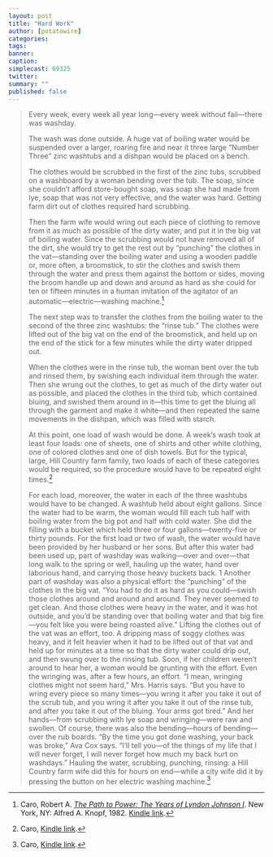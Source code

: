 ```yaml
---
layout: post
title: "Hard Work"
author: [potatowire]
categories: 
tags: 
banner: 
caption: 
simplecast: 69325
twitter: 
summary: ""
published: false
---
```


> Every week, every week all year long—every week without fail—there was washday. 
> 
> The wash was done outside. A huge vat of boiling water would be suspended over a larger, roaring fire and near it three large “Number Three” zinc washtubs and a dishpan would be placed on a bench. 
> 
> The clothes would be scrubbed in the first of the zinc tubs, scrubbed on a washboard by a woman bending over the tub. The soap, since she couldn’t afford store-bought soap, was soap she had made from lye, soap that was not very effective, and the water was hard. Getting farm dirt out of clothes required hard scrubbing. 
> 
> Then the farm wife would wring out each piece of clothing to remove from it as much as possible of the dirty water, and put it in the big vat of boiling water. Since the scrubbing would not have removed all of the dirt, she would try to get the rest out by “punching” the clothes in the vat—standing over the boiling water and using a wooden paddle or, more often, a broomstick, to stir the clothes and swish them through the water and press them against the bottom or sides, moving the broom handle up and down and around as hard as she could for ten or fifteen minutes in a human imitation of the agitator of an automatic—electric—washing machine.[^1]
> 
> The next step was to transfer the clothes from the boiling water to the second of the three zinc washtubs: the “rinse tub.” The clothes were lifted out of the big vat on the end of the broomstick, and held up on the end of the stick for a few minutes while the dirty water dripped out. 
> 
> When the clothes were in the rinse tub, the woman bent over the tub and rinsed them, by swishing each individual item through the water. Then she wrung out the clothes, to get as much of the dirty water out as possible, and placed the clothes in the third tub, which contained bluing, and swished them around in it—this time to get the bluing all through the garment and make it white—and then repeated the same movements in the dishpan, which was filled with starch. 
> 
> At this point, one load of wash would be done. A week’s wash took at least four loads: one of sheets, one of shirts and other white clothing, one of colored clothes and one of dish towels. But for the typical, large, Hill Country farm family, two loads of each of these categories would be required, so the procedure would have to be repeated eight times.[^2]
> 
> For each load, moreover, the water in each of the three washtubs would have to be changed. A washtub held about eight gallons. Since the water had to be warm, the woman would fill each tub half with boiling water from the big pot and half with cold water. She did the filling with a bucket which held three or four gallons—twenty-five or thirty pounds. For the first load or two of wash, the water would have been provided by her husband or her sons. But after this water had been used up, part of washday was walking—over and over—that long walk to the spring or well, hauling up the water, hand over laborious hand, and carrying those heavy buckets back. 1 Another part of washday was also a physical effort: the “punching” of the clothes in the big vat. “You had to do it as hard as you could—swish those clothes around and around and around. They never seemed to get clean. And those clothes were heavy in the water, and it was hot outside, and you’d be standing over that boiling water and that big fire—you felt like you were being roasted alive.” Lifting the clothes out of the vat was an effort, too. A dripping mass of soggy clothes was heavy, and it felt heavier when it had to be lifted out of that vat and held up for minutes at a time so that the dirty water could drip out, and then swung over to the rinsing tub. Soon, if her children weren’t around to hear her, a woman would be grunting with the effort. Even the wringing was, after a few hours, an effort. “I mean, wringing clothes might not seem hard,” Mrs. Harris says. “But you have to wring every piece so many times—you wring it after you take it out of the scrub tub, and you wring it after you take it out of the rinse tub, and after you take it out of the bluing. Your arms got tired.” And her hands—from scrubbing with lye soap and wringing—were raw and swollen. Of course, there was also the bending—hours of bending—over the rub boards. “By the time you got done washing, your back was broke,” Ava Cox says. “I’ll tell you—of the things of my life that I will never forget, I will never forget how much my back hurt on washdays.” Hauling the water, scrubbing, punching, rinsing: a Hill Country farm wife did this for hours on end—while a city wife did it by pressing the button on her electric washing machine.[^3]

[^1]: Caro, Robert A. [*The Path to Power: The Years of Lyndon Johnson I*](https://www.amazon.com/dp/B002GKGB0U/?tag=potatowire-20). New York, NY: Alfred A. Knopf, 1982. [Kindle link](http://a.co/1GATXua).
[^2]: Caro, [Kindle link](http://a.co/fxXEH9X).
[^3]: Caro, [Kindle link](http://a.co/7Czuny2).

